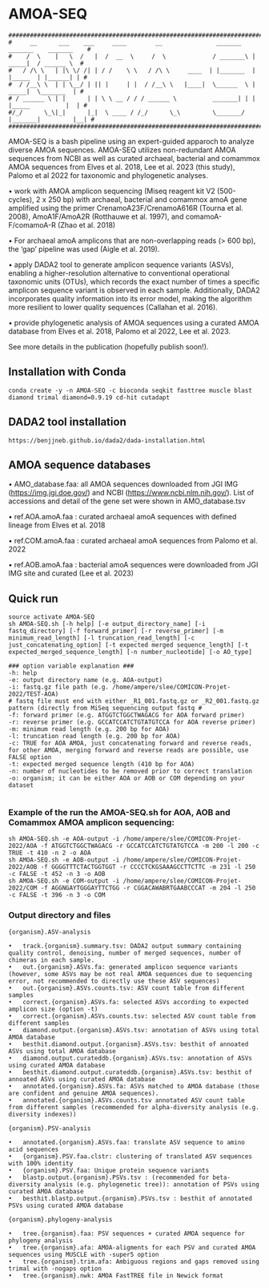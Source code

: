 # AMOA-SEQ
````
############################################################################################
#     __      ___    ___     ____        __               _______    _______    _______    #
#    /  \    |   \  /   |  /  __  \     /  \             / _______\ |  _____|  / ______ \  #
#   / /\ \   | |\ \/ /| | / /    \ \   / /\ \     ____  | |_______  | |_____  | |______| | #
#  / /__\ \  | | \__/ | || |     | |  / /__\ \   |____|  \______  \ |  _____|  \_______  | #
# / ______ \ | |      | | \ \ __ / / / ______ \          _______| | | |_____          |  | #
#/_/      \_\|_|      |_|  \ ____ / /_/      \_\         \_______/  |_______|         |__| #
############################################################################################
````
AMOA-SEQ is a bash pipeline using an expert-guided apparoch to analyze diverse AMOA sequences.
AMOA-SEQ utilizes non-redundant AMOA sequences from NCBI as well as curated archaeal, bacterial and comammox AMOA sequences from Elves et al. 2018, Lee et al. 2023 (this study), Palomo et al 2022 for taxonomic and phylogenetic analyses. 

• work with AMOA amplicon sequencing (Miseq reagent kit V2 (500-cycles), 2 x 250 bp) with archaeal, bacterial and comammox amoA gene amplified using the primer CrenamoA23F/CrenamoA616R (Tourna et al. 2008), AmoA1F/AmoA2R (Rotthauwe et al. 1997), and comamoA-F/comamoA-R (Zhao et al. 2018)

• For archaeal amoA amplicons that are non-overlapping reads (> 600 bp), the ‘gap’ pipeline was used (Aigle et al. 2019).

• apply DADA2 tool to generate amplicon sequence variants (ASVs), enabling a higher-resolution alternative to conventional operational taxonomic units (OTUs), which records the exact number of times a specific amplicon sequence variant is observed in each sample. Additionally, DADA2 incorporates quality information into its error model, making the algorithm more resilient to lower quality sequences (Callahan et al. 2016).

• provide phylogenetic analysis of AMOA sequences using a curated AMOA database from Elves et al. 2018, Palomo et al 2022, Lee et al. 2023.

See more details in the publication (hopefully publish soon!).

## Installation with Conda
````
conda create -y -n AMOA-SEQ -c bioconda seqkit fasttree muscle blast diamond trimal diamond=0.9.19 cd-hit cutadapt
````

## DADA2 tool installation 
````
https://benjjneb.github.io/dada2/dada-installation.html
````

## AMOA sequence databases
•	AMO_database.faa: all AMOA sequences downloaded from JGI IMG (https://img.jgi.doe.gov/) and NCBI (https://www.ncbi.nlm.nih.gov/). List of accessions and detail of the gene set were shown in AMO_database.tsv 

•	ref.AOA.amoA.faa : curated archaeal amoA sequences with defined lineage from Elves et al. 2018

•	ref.COM.amoA.faa : curated archaeal amoA sequences from Palomo et al. 2022

•	ref.AOB.amoA.faa  : bacterial amoA sequences were downloaded from JGI IMG site and curated (Lee et al. 2023) 

## Quick run
````
source activate AMOA-SEQ
sh AMOA-SEQ.sh [-h help] [-e output_directory_name] [-i fastq_directory] [-f forward_primer] [-r reverse_primer] [-m minimum_read_length] [-l truncation_read_length] [-c just_concatenating_option] [-t expected merged sequence_length] [-t expected_merged_sequence_length] [-n number_nucleotide] [-o AO_type]

### option variable explanation ###
-h: help
-e: output directory name (e.g. AOA-output)
-i: fastq.gz file path (e.g. /home/ampere/slee/COMICON-Projet-2022/TEST-AOA) 
# fastq file must end with either _R1_001.fastq.gz or _R2_001.fastq.gz pattern (directly from MiSeq sequencing output fastq #
-f: forward primer (e.g. ATGGTCTGGCTWAGACG for AOA forward primer)
-r: reverse primer (e.g. GCCATCCATCTGTATGTCCA for AOA reverse primer)
-m: minimum read length (e.g. 200 bp for AOA)
-l: truncation read length (e.g. 200 bp for AOA)
-c: TRUE for AOA AMOA, just concatenating forward and reverse reads, for other AMOA, merging forward and reverse reads are possible, use FALSE option
-t: expected merged sequence length (410 bp for AOA)
-n: number of nucleotides to be removed prior to correct translation 
-o: organism; it can be either AOA or AOB or COM depending on your dataset


````

### Example of the run the AMOA-SEQ.sh for AOA, AOB and Comammox AMOA amplicon sequencing:
````
sh AMOA-SEQ.sh -e AOA-output -i /home/ampere/slee/COMICON-Projet-2022/AOA -f ATGGTCTGGCTWAGACG -r GCCATCCATCTGTATGTCCA -m 200 -l 200 -c TRUE -t 410 -n 2 -o AOA
sh AMOA-SEQ.sh -e AOB-output -i /home/ampere/slee/COMICON-Projet-2022/AOB -f GGGGTTTCTACTGGTGGT -r CCCCTCKGSAAAGCCTTCTTC -m 231 -l 250 -c FALSE -t 452 -n 3 -o AOB
sh AMOA-SEQ.sh -e COM-output -i /home/ampere/slee/COMICON-Projet-2022/COM -f AGGNGAYTGGGAYTTCTGG -r CGGACAWABRTGAABCCCAT -m 204 -l 250 -c FALSE -t 396 -n 3 -o COM
````

### Output directory and files
````
{organism}.ASV-analysis

•	track.{organism}.summary.tsv: DADA2 output summary containing quality control, denoising, number of merged sequences, number of chimeras in each sample. 
•	out.{organism}.ASVs.fa: generated amplicon sequence variants (however, some ASVs may be not real AMOA sequences due to sequencing error, not recommended to directly use these ASV sequences)
•	out.{organism}.ASVs.counts.tsv: ASV count table from different samples
•	correct.{organism}.ASVs.fa: selected ASVs according to expected amplicon size (option -t) 
•	correct.{organism}.ASVs.counts.tsv: selected ASV count table from different samples
•	diamond.output.{organism}.ASVs.tsv: annotation of ASVs using total AMOA database
•	besthit.diamond.output.{organism}.ASVs.tsv: besthit of annoated ASVs using total AMOA database
•	diamond.output.curateddb.{organism}.ASVs.tsv: annotation of ASVs using curated AMOA database  
•	besthit.diamond.output.curateddb.{organism}.ASVs.tsv: besthit of annoated ASVs using curated AMOA database  
•	annotated.{organism}.ASVs.fa: ASVs matched to AMOA database (those are confident and genuine AMOA sequences). 
•	annotated.{organism}.ASVs.counts.tsv annotated ASV count table from different samples (recommended for alpha-diversity analysis (e.g. diversity indexes)) 

{organism}.PSV-analysis

•	annotated.{organism}.ASVs.faa: translate ASV sequence to amino acid sequences
•	{organism}.PSV.faa.clstr: clustering of translated ASV sequences with 100% identity
•	{organism}.PSV.faa: Unique protein sequence variants
•	blastp.output.{organism}.PSVs.tsv : (recommended for beta-diversity analysis (e.g. phylogenetic tree)): annotation of PSVs using curated AMOA database
•	besthit.blastp.output.{organism}.PSVs.tsv : besthit of annotated PSVs using curated AMOA database 

{organism}.phylogeny-analysis

•	tree.{organism}.faa: PSV sequences + curated AMOA sequence for phylogeny analysis
•	tree.{organism}.afa: AMOA-aligments for each PSV and curated AMOA sequences using MUSCLE with -super5 option
•	tree.{organism}.trim.afa: Ambiguous regions and gaps removed using trimal with -nogaps option
•	tree.{organism}.nwk: AMOA FastTREE file in Newick format  
